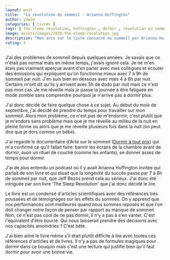 ```yaml
---
layout: post
title:  "La révolution du sommeil - Arianna Huffington"
author: yowie
categories: [ livres ]
tags: [ the sleep revolution, huffington , dormir , revolution du sommeil]
image: assets/images/2020-the-sleep-revolution.jpg
description: "Mon avis sur le livre consacré au sommeil par Arianna Huffington."
rating: 3
---
```


J'ai des problèmes de sommeil depuis quelques années. Je savais que ce n'était pas normal mais en même temps, j'avais ignoré cela. Je ne m'en étais pas vraiment aperçue avant d'en parler avec mes collègues et écouter des émissions qui expliquent qu'on fonctionne mieux avec 7 à 9h de sommeil par nuit. J'en suis bien en dessous avec mais 4 à 6h par nuit. Certains m'ont dit qu'ils y arrivent avec 5h de dodo par nuit mais ce n'est pas mon cas. Je me réveille mais je passe la journée à être fatiguée en mode zombie sans comprendre pourquoi je n'arrive pas à dormir plus.

J'ai donc décidé de faire quelque chose à ce sujet. Au début du mois de septembre, j'ai décidé de prendre du temps pour travailler sur mon sommeil. Alors mon problème, ce n'est pas de m'endormir, c'est plutôt que je m'endors sans problème mais que je me réveille au milieu de la nuit en pleine forme ou alors que je me réveille plusieurs fois dans la nuit (on peut dire que je dors comme un bébé).

J'ai regardé le documentaire d'Arte sur le sommeil (<a href="https://www.arte.tv/fr/videos/083968-000-A/dormir-a-tout-prix/" target="_blank">Dormir à tout prix</a>) qui m'a confirmé ce qu'il fallait faire: bannir les écrans de la chambre avant de dormir, avoir un rituel de couché (comme les enfants), se donner assez de temps pour dormir.

J'ai de plus entendu un podcast où il y avait Arianna Huffington invitée qui parlait de son livre et qui disait que la longévité du succès passe par 7 à 8h de sommeil par nuit, que Jeff Bezos prend cela au sérieux. J'ai donc été intriguée par son livre 'The Sleep Revolution' que j'ai donc décidé le lire.

Le livre est un condensé d'articles scientifiques avec des références très poussées et de témoignages sur les effets du sommeil. On y apprend que nos performances sont meilleures quand nous sommes reposés et que l'on doit changer notre façon de penser par rapport au manque de sommeil. Non, ce n'est pas cool de ne pas dormir, il n'y a pas à s'en vanter. C'est l'équivalent d'être bourré. Qui nous laisserait prendre des décisions avec nos capacités amoindries ? C'est bête.

J'ai bien aimé le livre même s'il était plutôt difficile à lire avec toutes ces références d'articles et de livres. Il n'y a pas de formules magiques pour dormir dans ce bouquin mais c'est une lecture qui justifie bien qu'il faut dormir pour avoir une bonne vie.
